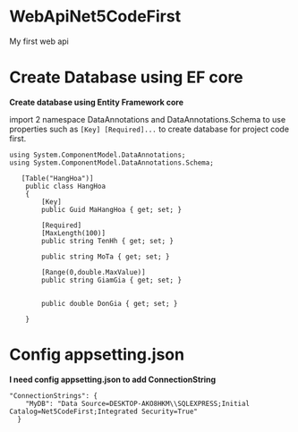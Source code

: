 # WebApiNet5CodeFirst
My first web api

# Create Database using EF core
**Create database using Entity Framework core**

import 2 namespace DataAnnotations and DataAnnotations.Schema to use properties such as `[Key] [Required]...`  to create database for project code first.
```
using System.ComponentModel.DataAnnotations;
using System.ComponentModel.DataAnnotations.Schema;
```

```
   [Table("HangHoa")]
    public class HangHoa
    {
        [Key]
        public Guid MaHangHoa { get; set; }

        [Required]
        [MaxLength(100)]
        public string TenHh { get; set; }

        public string MoTa { get; set; }

        [Range(0,double.MaxValue)]
        public string GiamGia { get; set; }


        public double DonGia { get; set; }

    }
```
# Config appsetting.json
**I need config appsetting.json to add ConnectionString**
```
"ConnectionStrings": {
    "MyDB": "Data Source=DESKTOP-AKO8HKM\\SQLEXPRESS;Initial Catalog=Net5CodeFirst;Integrated Security=True"
  }
```

